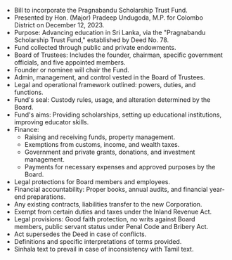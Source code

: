 - Bill to incorporate the Pragnabandu Scholarship Trust Fund.
- Presented by Hon. (Major) Pradeep Undugoda, M.P. for Colombo District on December 12, 2023.
- Purpose: Advancing education in Sri Lanka, via the "Pragnabandu Scholarship Trust Fund," established by Deed No. 78.
- Fund collected through public and private endowments.
- Board of Trustees: Includes the founder, chairman, specific government officials, and five appointed members.
- Founder or nominee will chair the Fund.
- Admin, management, and control vested in the Board of Trustees.
- Legal and operational framework outlined: powers, duties, and functions.
- Fund's seal: Custody rules, usage, and alteration determined by the Board.
- Fund's aims: Providing scholarships, setting up educational institutions, improving educator skills.
- Finance:
  - Raising and receiving funds, property management.
  - Exemptions from customs, income, and wealth taxes.
  - Government and private grants, donations, and investment management.
  - Payments for necessary expenses and approved purposes by the Board.
- Legal protections for Board members and employees.
- Financial accountability: Proper books, annual audits, and financial year-end preparations.
- Any existing contracts, liabilities transfer to the new Corporation.
- Exempt from certain duties and taxes under the Inland Revenue Act.
- Legal provisions: Good faith protection, no writs against Board members, public servant status under Penal Code and Bribery Act.
- Act supersedes the Deed in case of conflicts.
- Definitions and specific interpretations of terms provided.
- Sinhala text to prevail in case of inconsistency with Tamil text.